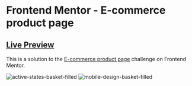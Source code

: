 # Frontend Mentor - E-commerce product page

## [Live Preview](https://ecommerce-landing-page16210.netlify.app/)

This is a solution to the [E-commerce product page](https://www.frontendmentor.io/solutions/ecommerce-product-page--kFzV5vbp4) challenge on Frontend Mentor.

![active-states-basket-filled](https://user-images.githubusercontent.com/110178135/214969269-afca9b3d-3999-4418-bb16-b8219ab34ae0.jpg)
![mobile-design-basket-filled](https://user-images.githubusercontent.com/110178135/214969302-fd7aa638-4c55-4522-bcc8-103aa8b458f1.jpg)
